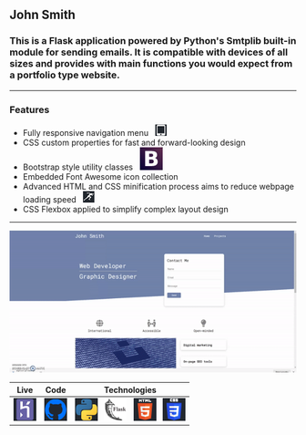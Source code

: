 ## John Smith
### This is a Flask application powered by Python's Smtplib built-in module for sending emails. It is compatible with devices of all sizes and provides with main functions you would expect from a portfolio type website.
--------------------------------------------------

### Features
* Fully responsive navigation menu  &nbsp; <img src="https://github.com/mjaroszewski1979/mjaroszewski1979/blob/main/tablet.png">
* CSS custom properties for fast and forward-looking design
* Bootstrap style utility classes &nbsp; <img src="https://github.com/mjaroszewski1979/mjaroszewski1979/blob/main/boot.png"> 
* Embedded Font Awesome icon collection 
* Advanced HTML and CSS minification process aims to reduce webpage loading speed &nbsp; <img src="https://github.com/mjaroszewski1979/mjaroszewski1979/blob/main/speed.png">
* CSS Flexbox applied to simplify complex layout design

-------------------------------------------------

 ![caption](https://github.com/mjaroszewski1979/johnsmith/blob/main/johnsmith.gif)

  
  Live | Code | Technologies
  ---- | ---- | ------------
  [<img src="https://github.com/mjaroszewski1979/mjaroszewski1979/blob/main/heroku1.png">](https://udemy-flask-smtplib.herokuapp.com/) | [<img src="https://github.com/mjaroszewski1979/mjaroszewski1979/blob/main/github1.png">](https://github.com/mjaroszewski1979/johnsmith) | <img src="https://github.com/mjaroszewski1979/mjaroszewski1979/blob/main/python1.png"> &nbsp; <img src="https://github.com/mjaroszewski1979/mjaroszewski1979/blob/main/flask.png"> &nbsp; <img src="https://github.com/mjaroszewski1979/mjaroszewski1979/blob/main/html1.png"> &nbsp; <img src="https://github.com/mjaroszewski1979/mjaroszewski1979/blob/main/css1.png"> 

